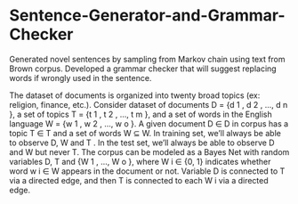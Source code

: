 # Sentence-Generator-and-Grammar-Checker


Generated novel sentences by sampling from Markov chain using text from Brown corpus.
Developed a grammar checker that will suggest replacing words if wrongly used in the sentence.

The dataset of documents is organized into twenty broad topics (ex: religion, finance, etc.). 
Consider dataset of documents D = {d 1 , d 2 , ..., d n }, a set of topics T = {t 1 , t 2 , ..., t m }, and a set of words in the English language W = {w 1 , w 2 , ..., w o }. A given document D ∈ D in corpus has a topic T ∈ T and a set of words W ⊆ W. In training set, we’ll always be able to observe D, W and T . In the test set, we’ll always be able to observe D and W but never T. The corpus can be modeled as a Bayes Net with random variables D, T and {W 1 , ..., W o }, where W i ∈ {0, 1} indicates whether word w i ∈ W appears in the document or not. Variable D is connected to T via a directed edge, and then T is connected to each W i via a directed edge.
